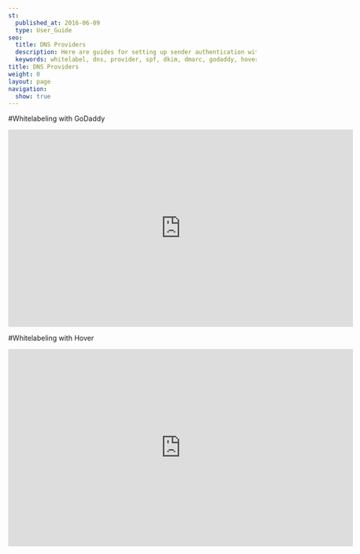 ```yaml
---
st:
  published_at: 2016-06-09
  type: User_Guide
seo:
  title: DNS Providers
  description: Here are guides for setting up sender authentication with specific DNS providers
  keywords: whitelabel, dns, provider, spf, dkim, dmarc, godaddy, hover, sender authentication
title: DNS Providers
weight: 0
layout: page
navigation:
  show: true
---
```


#Whitelabeling with GoDaddy
<p><iframe src="https://player.vimeo.com/video/149805633" width="700" height="400" frameborder="0" allowfullscreen=""></iframe></p>


#Whitelabeling with Hover
<p><iframe src="https://player.vimeo.com/video/158954155" width="700" height="400" frameborder="0" allowfullscreen=""></iframe></p>

